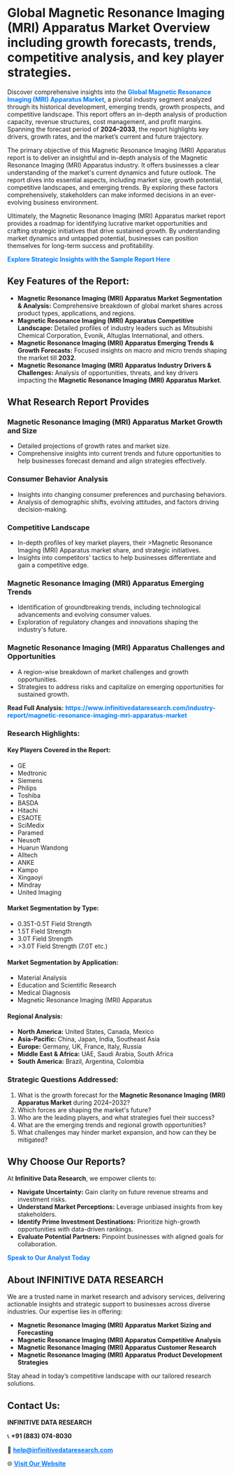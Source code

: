 <h1>Global Magnetic Resonance Imaging (MRI) Apparatus Market Overview including growth forecasts, trends, competitive analysis, and key player strategies.</h1>
<p>
Discover comprehensive insights into the 
<a href="https://www.infinitivedataresearch.com/industry-report/magnetic-resonance-imaging-mri-apparatus-market" rel="dofollow" style="color: #007BFF; text-decoration: none;"><strong>Global Magnetic Resonance Imaging (MRI) Apparatus Market</strong></a>, a pivotal industry segment analyzed through its historical development, emerging trends, growth prospects, and competitive landscape. This report offers an in-depth analysis of production capacity, revenue structures, cost management, and profit margins. Spanning the forecast period of <strong>2024–2033</strong>, the report highlights key drivers, growth rates, and the market’s current and future trajectory.
</p>
<p>
The primary objective of this Magnetic Resonance Imaging (MRI) Apparatus report is to deliver an insightful and in-depth analysis of the Magnetic Resonance Imaging (MRI) Apparatus industry. It offers businesses a clear understanding of the market's current dynamics and future outlook. The report dives into essential aspects, including market size, growth potential, competitive landscapes, and emerging trends. By exploring these factors comprehensively, stakeholders can make informed decisions in an ever-evolving business environment.
</p>
<p>
Ultimately, the Magnetic Resonance Imaging (MRI) Apparatus market report provides a roadmap for identifying lucrative market opportunities and crafting strategic initiatives that drive sustained growth. By understanding market dynamics and untapped potential, businesses can position themselves for long-term success and profitability.
</p>
<p>
<a href="https://www.infinitivedataresearch.com/request-sample/reportId=110094" style="color: #007BFF; text-decoration: none;"><strong>Explore Strategic Insights with the Sample Report Here</strong></a>
</p>

<h2>Key Features of the Report:</h2>
<ul>
<li><strong>Magnetic Resonance Imaging (MRI) Apparatus Market Segmentation & Analysis:</strong> Comprehensive breakdown of global market shares across product types, applications, and regions.</li>
<li><strong>Magnetic Resonance Imaging (MRI) Apparatus Competitive Landscape:</strong> Detailed profiles of industry leaders such as Mitsubishi Chemical Corporation, Evonik, Altuglas International, and others.</li>
<li><strong>Magnetic Resonance Imaging (MRI) Apparatus Emerging Trends & Growth Forecasts:</strong> Focused insights on macro and micro trends shaping the market till <strong>2032</strong>.</li>
<li><strong>Magnetic Resonance Imaging (MRI) Apparatus Industry Drivers & Challenges:</strong> Analysis of opportunities, threats, and key drivers impacting the <strong>Magnetic Resonance Imaging (MRI) Apparatus Market</strong>.</li>
</ul>

<h2>What Research Report Provides</h2>
<h3>Magnetic Resonance Imaging (MRI) Apparatus Market Growth and Size</h3>
<ul>
<li>Detailed projections of growth rates and market size.</li>
<li>Comprehensive insights into current trends and future opportunities to help businesses forecast demand and align strategies effectively.</li>
</ul>

<h3>Consumer Behavior Analysis</h3>
<ul>
<li>Insights into changing consumer preferences and purchasing behaviors.</li>
<li>Analysis of demographic shifts, evolving attitudes, and factors driving decision-making.</li>
</ul>

<h3>Competitive Landscape</h3>
<ul>
<li>In-depth profiles of key market players, their >Magnetic Resonance Imaging (MRI) Apparatus market share, and strategic initiatives.</li>
<li>Insights into competitors' tactics to help businesses differentiate and gain a competitive edge.</li>
</ul>

<h3>Magnetic Resonance Imaging (MRI) Apparatus Emerging Trends</h3>
<ul>
<li>Identification of groundbreaking trends, including technological advancements and evolving consumer values.</li>
<li>Exploration of regulatory changes and innovations shaping the industry's future.</li>
</ul>

<h3>Magnetic Resonance Imaging (MRI) Apparatus Challenges and Opportunities</h3>
<ul>
<li>A region-wise breakdown of market challenges and growth opportunities.</li>
<li>Strategies to address risks and capitalize on emerging opportunities for sustained growth.</li>
</ul>
<p><strong>Read Full Analysis:</strong> <a href="https://www.infinitivedataresearch.com/industry-report/magnetic-resonance-imaging-mri-apparatus-market" rel="dofollow" style="color: #007BFF; text-decoration: none;"><strong>https://www.infinitivedataresearch.com/industry-report/magnetic-resonance-imaging-mri-apparatus-market</strong></a></p>
<h3>Research Highlights:</h3>
<h4>Key Players Covered in the Report:</h4>
<ul><li>GE</li><li>Medtronic</li><li>Siemens</li><li>Philips</li><li>Toshiba</li><li>BASDA</li><li>Hitachi</li><li>ESAOTE</li><li>SciMedix</li><li>Paramed</li><li>Neusoft</li><li>Huarun Wandong</li><li>Alltech</li><li>ANKE</li><li>Kampo</li><li>Xingaoyi</li><li>Mindray</li><li>United Imaging</li></ul>
<h4>Market Segmentation by Type:</h4>
<ul><li>0.35T-0.5T Field Strength</li><li>1.5T Field Strength</li><li>3.0T Field Strength</li><li>&gt;3.0T Field Strength (7.0T etc.)</li></ul>
<h4>Market Segmentation by Application:</h4>
<ul><li>Material Analysis</li><li>Education and Scientific Research</li><li>Medical Diagnosis</li><li>Magnetic Resonance Imaging (MRI) Apparatus</li></ul>

<h4>Regional Analysis:</h4>
<ul>
<li><strong>North America:</strong> United States, Canada, Mexico</li>
<li><strong>Asia-Pacific:</strong> China, Japan, India, Southeast Asia</li>
<li><strong>Europe:</strong> Germany, UK, France, Italy, Russia</li>
<li><strong>Middle East & Africa:</strong> UAE, Saudi Arabia, South Africa</li>
<li><strong>South America:</strong> Brazil, Argentina, Colombia</li>
</ul>

<h3>Strategic Questions Addressed:</h3>
<ol>
<li>What is the growth forecast for the <strong>Magnetic Resonance Imaging (MRI) Apparatus Market</strong> during 2024–2032?</li>
<li>Which forces are shaping the market's future?</li>
<li>Who are the leading players, and what strategies fuel their success?</li>
<li>What are the emerging trends and regional growth opportunities?</li>
<li>What challenges may hinder market expansion, and how can they be mitigated?</li>
</ol>

<h2>Why Choose Our Reports?</h2>
<p>At <strong>Infinitive Data Research</strong>, we empower clients to:</p>
<ul>
<li><strong>Navigate Uncertainty:</strong> Gain clarity on future revenue streams and investment risks.</li>
<li><strong>Understand Market Perceptions:</strong> Leverage unbiased insights from key stakeholders.</li>
<li><strong>Identify Prime Investment Destinations:</strong> Prioritize high-growth opportunities with data-driven rankings.</li>
<li><strong>Evaluate Potential Partners:</strong> Pinpoint businesses with aligned goals for collaboration.</li>
</ul>
<p><a href="https://www.infinitivedataresearch.com/industry-report/magnetic-resonance-imaging-mri-apparatus-market" rel="dofollow" style="color: #007BFF; text-decoration: none;"><strong>Speak to Our Analyst Today</strong></a></p>

<h2>About INFINITIVE DATA RESEARCH</h2>
<p>We are a trusted name in market research and advisory services, delivering actionable insights and strategic support to businesses across diverse industries. Our expertise lies in offering:</p>
<ul>
<li><strong>Magnetic Resonance Imaging (MRI) Apparatus Market Sizing and Forecasting</strong></li>
<li><strong>Magnetic Resonance Imaging (MRI) Apparatus Competitive Analysis</strong></li>
<li><strong>Magnetic Resonance Imaging (MRI) Apparatus Customer Research</strong></li>
<li><strong>Magnetic Resonance Imaging (MRI) Apparatus Product Development Strategies</strong></li>
</ul>
<p>Stay ahead in today’s competitive landscape with our tailored research solutions.</p>

<h2>Contact Us:</h2>
<p><strong>INFINITIVE DATA RESEARCH</strong></p>
<p>📞 <strong>+91 (883) 074-8030</strong></p>
<p>📧 <strong><a href="mailto:help@infinitivedataresearch.com" style="color: #007BFF;">help@infinitivedataresearch.com</a></strong></p>
<p>🌐 <strong><a href="https://www.infinitivedataresearch.com" rel="dofollow" style="color: #007BFF;">Visit Our Website</a></strong></p>